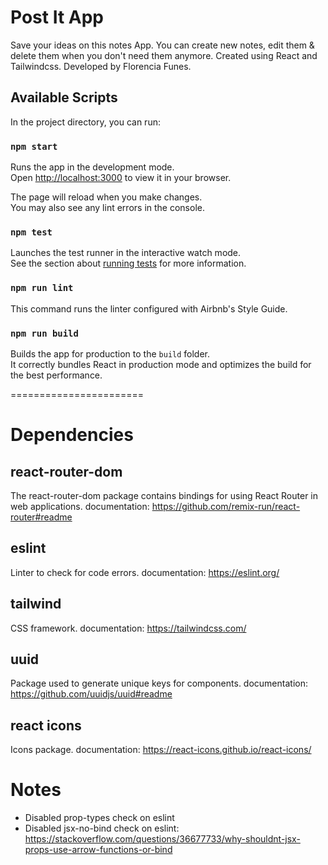 # Post It App
Save your ideas on this notes App.
You can create new notes, edit them & delete them when you don't need them anymore.
Created using React and Tailwindcss. Developed by Florencia Funes.

## Available Scripts

In the project directory, you can run:

### `npm start`

Runs the app in the development mode.\
Open [http://localhost:3000](http://localhost:3000) to view it in your browser.

The page will reload when you make changes.\
You may also see any lint errors in the console.

### `npm test`

Launches the test runner in the interactive watch mode.\
See the section about [running tests](https://facebook.github.io/create-react-app/docs/running-tests) for more information.

### `npm run lint`

This command runs the linter configured with Airbnb's Style Guide.

### `npm run build`

Builds the app for production to the `build` folder.\
It correctly bundles React in production mode and optimizes the build for the best performance.

=======================

# Dependencies
## react-router-dom
The react-router-dom package contains bindings for using React Router in web applications.
documentation: https://github.com/remix-run/react-router#readme

## eslint
Linter to check for code errors.
documentation: https://eslint.org/

## tailwind
CSS framework.
documentation: https://tailwindcss.com/

## uuid 
Package used to generate unique keys for components.
documentation: https://github.com/uuidjs/uuid#readme

## react icons
Icons package.
documentation: https://react-icons.github.io/react-icons/

# Notes
- Disabled prop-types check on eslint
- Disabled jsx-no-bind check on eslint: https://stackoverflow.com/questions/36677733/why-shouldnt-jsx-props-use-arrow-functions-or-bind